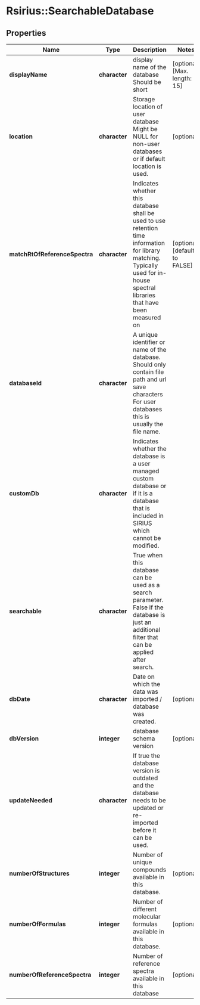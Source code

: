 # Rsirius::SearchableDatabase


## Properties
Name | Type | Description | Notes
------------ | ------------- | ------------- | -------------
**displayName** | **character** | display name of the database  Should be short | [optional] [Max. length: 15] 
**location** | **character** | Storage location of user database  Might be NULL for non-user databases or if default location is used. | [optional] 
**matchRtOfReferenceSpectra** | **character** | Indicates whether this database shall be used to use retention time information for library matching.  Typically used for in-house spectral libraries that have been measured on | [optional] [default to FALSE] 
**databaseId** | **character** | A unique identifier or name of the database.  Should only contain file path and url save characters  For user databases this is usually the file name. | 
**customDb** | **character** | Indicates whether the database is a user managed custom database or if it is a  database that is included in SIRIUS which cannot be modified. | 
**searchable** | **character** | True when this database can be used as a search parameter.  False if the database is just an additional filter that can be applied after search. | 
**dbDate** | **character** | Date on which the data was imported / database was created. | [optional] 
**dbVersion** | **integer** | database schema version | [optional] 
**updateNeeded** | **character** | If true the database version is outdated and the database needs to be updated or re-imported before it can be used. | 
**numberOfStructures** | **integer** | Number of unique compounds available in this database. | [optional] 
**numberOfFormulas** | **integer** | Number of different molecular formulas available in this database. | [optional] 
**numberOfReferenceSpectra** | **integer** | Number of reference spectra available in this database | [optional] 


